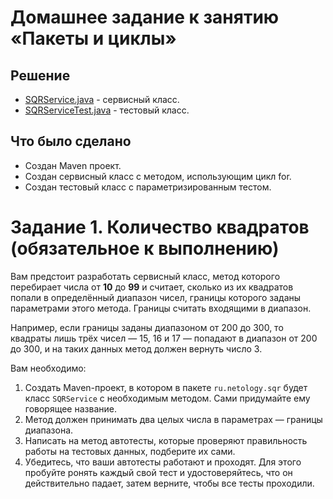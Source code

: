 # Домашнее задание к занятию «Пакеты и циклы»

## Решение
  * <a href="https://github.com/Nephedov/6.Java/blob/0c55a05ea2c4d8d7fb723ecc5e879476b4bc9105/src/main/java/ru/netology/sqr/SQRService.java">SQRService.java</a> - сервисный класс.
  * <a href="https://github.com/Nephedov/6.Java/blob/0c55a05ea2c4d8d7fb723ecc5e879476b4bc9105/src/test/java/ru/netology/sqr/SQRServiceTest.java">SQRServiceTest.java</a> - тестовый класс.

## Что было сделано
  * Создан Maven проект.
  * Создан сервисный класс с методом, использующим цикл for.
  * Создан тестовый класс с параметризированным тестом.

# Задание 1. Количество квадратов (обязательное к выполнению)

Вам предстоит разработать сервисный класс, метод которого перебирает числа от **10** до **99** и считает, сколько из их квадратов попали в определённый диапазон чисел, границы которого заданы параметрами этого метода. Границы считать входящими в диапазон.

Например, если границы заданы диапазоном от 200 до 300, то квадраты лишь трёх чисел — 15, 16 и 17 — попадают в диапазон от 200 до 300, и на таких данных метод должен вернуть число 3.

Вам необходимо:
1. Создать Maven-проект, в котором в пакете `ru.netology.sqr` будет класс `SQRService` с необходимым методом. Сами придумайте ему говорящее название.
2. Метод должен принимать два целых числа в параметрах — границы диапазона.
3. Написать на метод автотесты, которые проверяют правильность работы на тестовых данных, подберите их сами.
4. Убедитесь, что ваши автотесты работают и проходят. Для этого пробуйте ронять каждый свой тест и удостоверяйтесь, что он действительно падает, затем верните, чтобы все тесты проходили.
